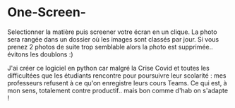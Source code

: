 # One-Screen-
Selectionner la matière puis screener votre écran en un clique. La photo sera rangée dans un dossier où les images sont classés par jour. 
Si vous prenez 2 photos de suite trop semblable alors la photo est supprimée.. évitons les doublons :)

J'ai créer ce logiciel en python car malgré la Crise Covid et toutes les difficultées que les étudiants rencontre pour poursuivre leur scolarité : mes professeurs refusent à ce qu'on enregistre leurs cours Teams. Ce qui est, à mon sens, totalement contre productif.. mais bon comme d'hab on s'adapte !

